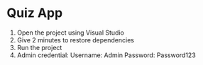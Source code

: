 # Quiz App
1. Open the project using Visual Studio
2. Give 2 minutes to restore dependencies
3. Run the project
4. Admin credential:
	Username: Admin
        Password: Password123

